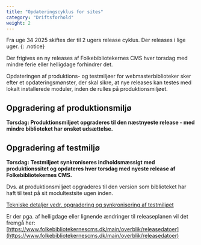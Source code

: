 ```yaml
---
title: "Opdateringscyklus for sites"
category: "Driftsforhold"
weight: 2
---
```

Fra uge 34 2025 skiftes der til 2 ugers release cyklus. Der releases i lige uger.
{: .notice} 

Der frigives en ny releases af Folkebibliotekernes CMS hver torsdag med mindre ferie eller helligdage forhindrer det.

Opdateringen af produktions- og testmiljøer for webmasterbiblioteker sker efter et opdateringsmønster, der skal sikre, at nye releases kan testes med lokalt installerede moduler, inden de rulles på produktionsmiljøet.

## Opgradering af produktionsmiljø
**Torsdag: Produktionsmiljøet opgraderes til den næstnyeste release - med mindre biblioteket har ønsket udsættelse.** 

## Opgradering af testmiljø
**Torsdag: Testmiljøet synkroniseres indholdsmæssigt med produktionssitet og opdateres hver torsdag med nyeste release af Folkebibliotekernes CMS.**

Dvs. at produktionsmiljøet opgraderes til den version som biblioteket har haft til test på sit modultestsite ugen inden.

[Tekniske detaljer vedr. opgradering og synkronisering af testmiljøet](https://www.folkebibliotekernescms.dk/main/webmasterplanen/produktions-og-testmiljoe/#opgradering-og-synkronisering-af-testmilj%C3%B8)

Er der pga. af helligdage eller lignende ændringer til releaseplanen vil det fremgå her:
[https://www.folkebibliotekernescms.dk/main/overblik/releasedatoer](https://www.folkebibliotekernescms.dk/main/overblik/releasedatoer)
